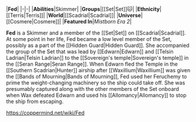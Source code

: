 |**Fed**|
|-|-|
|**Abilities**|Skimmer|
|**Groups**|[[Set\|Set]]🐱︎|
|**Ethnicity**|[[Terris\|Terris]]|
|**World**|[[Scadrial\|Scadrial]]|
|**Universe**|[[Cosmere\|Cosmere]]|
|**Featured In**|*Mistborn Era 2*|

**Fed** is a Skimmer and a member of the [[Set\|Set]] on [[Scadrial\|Scadrial]].
At some point in her life, Fed became a low level member of the Set, possibly as a part of the [[Hidden Guard\|Hidden Guard]]. She accompanied the group of the Set that was lead by [[Edwarn\|Edwarn]] and [[Telsin Ladrian\|Telsin Ladrian]] to the [[Sovereign's temple\|Sovereign's temple]] in the [[Seran Range\|Seran Range]]. When Edwarn fled the Temple in the [[Southern Scadrian\|Hunter]] airship after [[Waxillium\|Waxillium]] was given the [[Bands of Mourning\|Bands of Mourning]], Fed used her Feruchemy to prime the weight-changing machinery so the ship could take off. She was presumably captured along with the other members of the Set onboard when Wax defeated Edwarn and used his [[Allomancy\|Allomancy]] to stop the ship from escaping.



https://coppermind.net/wiki/Fed